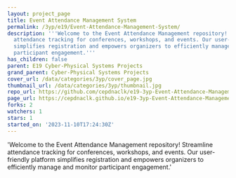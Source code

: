 ```yaml
---
layout: project_page
title: Event Attendance Management System
permalink: /3yp/e19/Event-Attendance-Management-System/
description: '''Welcome to the Event Attendance Management repository! Streamline
  attendance tracking for conferences, workshops, and events. Our user-friendly platform
  simplifies registration and empowers organizers to efficiently manage and monitor
  participant engagement.'''
has_children: false
parent: E19 Cyber-Physical Systems Projects
grand_parent: Cyber-Physical Systems Projects
cover_url: /data/categories/3yp/cover_page.jpg
thumbnail_url: /data/categories/3yp/thumbnail.jpg
repo_url: https://github.com/cepdnaclk/e19-3yp-Event-Attendance-Management-System
page_url: https://cepdnaclk.github.io/e19-3yp-Event-Attendance-Management-System
forks: 2
watchers: 1
stars: 1
started_on: '2023-11-10T17:24:30Z'
---
```


'Welcome to the Event Attendance Management repository! Streamline attendance tracking for conferences, workshops, and events. Our user-friendly platform simplifies registration and empowers organizers to efficiently manage and monitor participant engagement.'